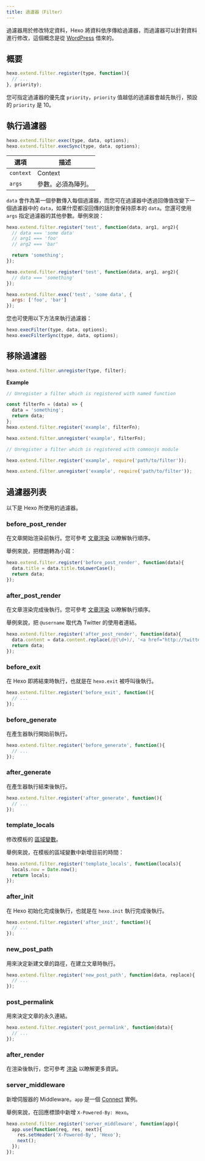 ```yaml
---
title: 過濾器（Filter）
---
```

過濾器用於修改特定資料，Hexo 將資料依序傳給過濾器，而過濾器可以針對資料進行修改，這個概念是從 [WordPress](http://codex.wordpress.org/Plugin_API#Filters) 借來的。

## 概要

``` js
hexo.extend.filter.register(type, function(){
  // ...
}, priority);
```

您可指定過濾器的優先度 `priority`，`priority` 值越低的過濾器會越先執行，預設的 `priority` 是 10。

## 執行過濾器

``` js
hexo.extend.filter.exec(type, data, options);
hexo.extend.filter.execSync(type, data, options);
```

選項 | 描述
--- | ---
`context` | Context
`args` | 參數。必須為陣列。

`data` 會作為第一個參數傳入每個過濾器，而您可在過濾器中透過回傳值改變下一個過濾器中的 `data`，如果什麼都沒回傳的話則會保持原本的 `data`。您還可使用 `args` 指定過濾器的其他參數。舉例來說：

``` js
hexo.extend.filter.register('test', function(data, arg1, arg2){
  // data === 'some data'
  // arg1 === 'foo'
  // arg2 === 'bar'

  return 'something';
});

hexo.extend.filter.register('test', function(data, arg1, arg2){
  // data === 'something'
});

hexo.extend.filter.exec('test', 'some data', {
  args: ['foo', 'bar']
});
```

您也可使用以下方法來執行過濾器：

``` js
hexo.execFilter(type, data, options);
hexo.execFilterSync(type, data, options);
```

## 移除過濾器

``` js
hexo.extend.filter.unregister(type, filter);
```

**Example**

``` js
// Unregister a filter which is registered with named function

const filterFn = (data) => {
  data = 'something';
  return data;
};
hexo.extend.filter.register('example', filterFn);

hexo.extend.filter.unregister('example', filterFn);
```

``` js
// Unregister a filter which is registered with commonjs module

hexo.extend.filter.register('example', require('path/to/filter'));

hexo.extend.filter.unregister('example', require('path/to/filter'));
```

## 過濾器列表

以下是 Hexo 所使用的過濾器。

### before_post_render

在文章開始渲染前執行。您可參考 [文章渲染](posts.html#渲染) 以瞭解執行順序。

舉例來說，把標題轉為小寫：

``` js
hexo.extend.filter.register('before_post_render', function(data){
  data.title = data.title.toLowerCase();
  return data;
});
```

### after_post_render

在文章渲染完成後執行。您可參考 [文章渲染](posts.html#渲染) 以瞭解執行順序。

舉例來說，把 `@username` 取代為 Twitter 的使用者連結。

``` js
hexo.extend.filter.register('after_post_render', function(data){
  data.content = data.content.replace(/@(\d+)/, '<a href="http://twitter.com/$1">#$1</a>');
  return data;
});
```

### before_exit

在 Hexo 即將結束時執行，也就是在 `hexo.exit` 被呼叫後執行。

``` js
hexo.extend.filter.register('before_exit', function(){
  // ...
});
```

### before_generate

在產生器執行開始前執行。

``` js
hexo.extend.filter.register('before_generate', function(){
  // ...
});
```

### after_generate

在產生器執行結束後執行。

``` js
hexo.extend.filter.register('after_generate', function(){
  // ...
});
```

### template_locals

修改模板的 [區域變數](../docs/variables.html)。

舉例來說，在模板的區域變數中新增目前的時間：

``` js
hexo.extend.filter.register('template_locals', function(locals){
  locals.now = Date.now();
  return locals;
});
```

### after_init

在 Hexo 初始化完成後執行，也就是在 `hexo.init` 執行完成後執行。

``` js
hexo.extend.filter.register('after_init', function(){
  // ...
});
```

### new_post_path

用來決定新建文章的路徑，在建立文章時執行。

``` js
hexo.extend.filter.register('new_post_path', function(data, replace){
  // ...
});
```

### post_permalink

用來決定文章的永久連結。

``` js
hexo.extend.filter.register('post_permalink', function(data){
  // ...
});
```

### after_render

在渲染後執行，您可參考 [渲染](rendering.html#after_render_過濾器) 以瞭解更多資訊。

### server_middleware

新增伺服器的 Middleware。`app` 是一個 [Connect] 實例。

舉例來說，在回應標頭中新增 `X-Powered-By: Hexo`。

``` js
hexo.extend.filter.register('server_middleware', function(app){
  app.use(function(req, res, next){
    res.setHeader('X-Powered-By', 'Hexo');
    next();
  });
});
```

[Connect]: https://github.com/senchalabs/connect
